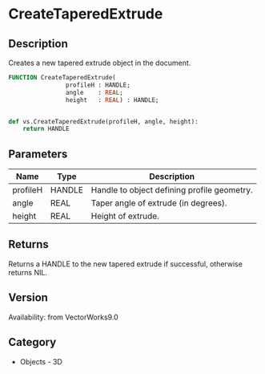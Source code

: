 # CreateTaperedExtrude

## Description
Creates a new tapered extrude object in the document.

```pascal
FUNCTION CreateTaperedExtrude(
				profileH : HANDLE;
				angle    : REAL;
				height   : REAL) : HANDLE;
```

```python

def vs.CreateTaperedExtrude(profileH, angle, height):
    return HANDLE
```

## Parameters
|Name|Type|Description|
|---|---|---|
|profileH|HANDLE|Handle to object defining profile geometry.|
|angle|REAL|Taper angle of extrude (in degrees).|
|height|REAL|Height of extrude.|

## Returns
Returns a HANDLE to the new tapered extrude if successful, otherwise returns NIL.

## Version
Availability: from VectorWorks9.0
## Category
* Objects - 3D

